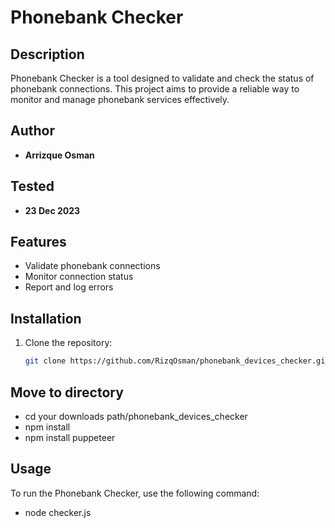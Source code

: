 # Phonebank Checker

## Description
Phonebank Checker is a tool designed to validate and check the status of phonebank connections. This project aims to provide a reliable way to monitor and manage phonebank services effectively.

## Author
- **Arrizque Osman**

## Tested
- **23 Dec 2023**

## Features
- Validate phonebank connections
- Monitor connection status
- Report and log errors

## Installation
1. Clone the repository:
   ```sh
   git clone https://github.com/RizqOsman/phonebank_devices_checker.git

## Move to directory 
- cd your downloads path/phonebank_devices_checker
- npm install
- npm install puppeteer

## Usage
To run the Phonebank Checker, use the following command:
- node checker.js

